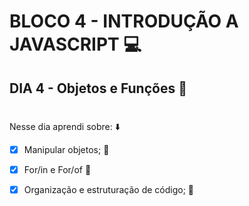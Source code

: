# BLOCO 4 - INTRODUÇÃO A JAVASCRIPT :computer:

## DIA 4 - Objetos e Funções :green_heart:

#

Nesse dia aprendi sobre: :arrow_down:

- [x] Manipular objetos; :rocket:

- [x] For/in e For/of :rocket:

- [x] Organização e estruturação de código; :rocket:

#

